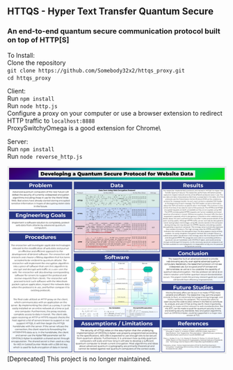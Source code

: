 ## HTTQS - Hyper Text Transfer Quantum Secure
### An end-to-end quantum secure communication protocol built on top of HTTP[S]
To Install:<br>
Clone the repository\
`git clone https://github.com/Somebody32x2/httqs_proxy.git` \
`cd httqs_proxy`

Client: <br>
Run `npm install`\
Run `node http.js`\
Configure a proxy on your computer or use a browser extension to redirect HTTP traffic to `localhost:8888`\
ProxySwitchyOmega is a good extension for Chrome\

Server:<br>
Run `npm install`\
Run `node reverse_http.js`

![HTTQS Poster](Poster.png)
[Deprecated] This project is no longer maintained.
